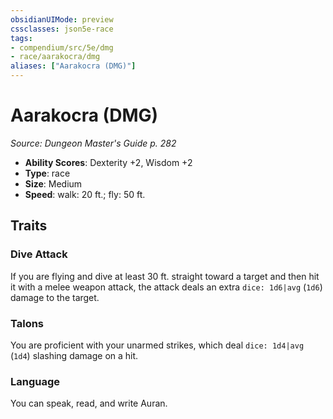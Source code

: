 ```yaml
---
obsidianUIMode: preview
cssclasses: json5e-race
tags:
- compendium/src/5e/dmg
- race/aarakocra/dmg
aliases: ["Aarakocra (DMG)"]
---
```

# Aarakocra (DMG)
*Source: Dungeon Master's Guide p. 282*  

- **Ability Scores**: Dexterity +2, Wisdom +2
- **Type**: race
- **Size**: Medium
- **Speed**: walk: 20 ft.; fly: 50 ft.

## Traits

### Dive Attack

If you are flying and dive at least 30 ft. straight toward a target and then hit it with a melee weapon attack, the attack deals an extra `dice: 1d6|avg` (`1d6`) damage to the target.

### Talons

You are proficient with your unarmed strikes, which deal `dice: 1d4|avg` (`1d4`) slashing damage on a hit.

### Language

You can speak, read, and write Auran.